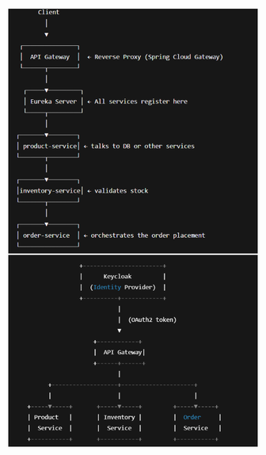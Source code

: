 ![img.png](Development-Architecture-flow/img.png)
![img.png](Development-Architecture-flow/img2.png)